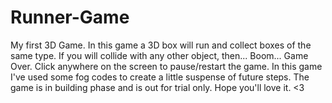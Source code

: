 # Runner-Game
My first 3D Game.
In this game a 3D box will run and collect boxes of the same type.
If you will collide with any other object, then... Boom... Game Over.
Click anywhere on the screen to pause/restart the game.
In this game I've used some fog codes to create a little suspense of future steps.
The game is in building phase and is out for trial only.
Hope you'll love it. <3
